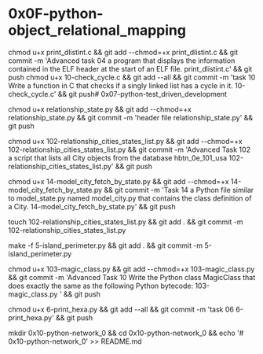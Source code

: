 # 0x0F-python-object_relational_mapping
chmod u+x print_dlistint.c && git add --chmod=+x print_dlistint.c && git commit -m 'Advanced task 04 a program that displays the information contained in the ELF header at the start of an ELF file. print_dlistint.c' && git push
chmod u+x 10-check_cycle.c && git add --all && git commit -m 'task 10 Write a function in C that checks if a singly linked list has a cycle in it. 10-check_cycle.c' && git push# 0x07-python-test_driven_development

chmod u+x relationship_state.py && git add --chmod=+x relationship_state.py && git commit -m 'header file relationship_state.py' && git push

chmod u+x 102-relationship_cities_states_list.py && git add --chmod=+x 102-relationship_cities_states_list.py && git commit -m 'Advanced Task 102 a script that lists all City objects from the database hbtn_0e_101_usa 102-relationship_cities_states_list.py' && git push

chmod u+x 14-model_city_fetch_by_state.py && git add --chmod=+x 14-model_city_fetch_by_state.py && git commit -m 'Task 14 a Python file similar to model_state.py named model_city.py that contains the class definition of a City. 14-model_city_fetch_by_state.py' && git push

touch 102-relationship_cities_states_list.py && git add . && git commit -m 102-relationship_cities_states_list.py


make -f 5-island_perimeter.py && git add . && git commit -m 5-island_perimeter.py

chmod u+x 103-magic_class.py && git add --chmod=+x 103-magic_class.py && git commit -m 'Advanced Task 10 Write the Python class MagicClass that does exactly the same as the following Python bytecode: 103-magic_class.py ' && git push

chmod u+x 6-print_hexa.py && git add --all && git commit -m 'task 06 6-print_hexa.py' && git push

mkdir 0x10-python-network_0 && cd 0x10-python-network_0 && echo '# 0x10-python-network_0' >> README.md